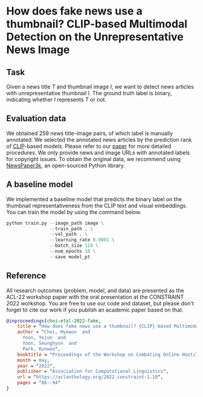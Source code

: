 # How does fake news use a thumbnail? CLIP-based Multimodal Detection on the Unrepresentative News Image

## Task

Given a news title *T* and thumbnail image *I*, we want to detect news articles with unrepresentative thumbnail I.
The ground truth label is binary, indicating whether *I* represents *T* or not.

## Evaluation data

We obtained 259 news title-image pairs, of which label is manually annotated. We selected the annotated news articles by the prediction rank of [CLIP](https://openai.com/blog/clip/)-based models. Please refer to our [paper](https://arxiv.org/abs/2204.05533) for more detailed procedures.
We only provide news and image URLs with annotated labels for copyright issues. To obtain the original data, we recommend using [NewsPaper3k](https://newspaper.readthedocs.io/en/latest/), an open-sourced Python library.

## A baseline model

We implemented a baseline model that predicts the binary label on the thumbnail representativeness from the CLIP text and visual embeddings. You can train the model by using the command below.

```python
python train.py --image_path image \
                --train_path . \
                --val_path . \
                --learning_rate 0.0001 \
                --batch_size 128 \
                --num_epochs 10 \
                --save model_pt 
```

## Reference

All research outcomes (problem, model, and data) are presented as the ACL-22 workshop paper with the oral presentation at the CONSTRAINT 2022 workshop. 
You are free to use our code and dataset, but please don't forget to cite our work if you publish an academic paper based on that. 

```bibtex
@inproceedings{choi-etal-2022-fake,
    title = "How does fake news use a thumbnail? {CLIP}-based Multimodal Detection on the Unrepresentative News Image",
    author = "Choi, Hyewon  and
      Yoon, Yejun  and
      Yoon, Seunghyun  and
      Park, Kunwoo",
    booktitle = "Proceedings of the Workshop on Combating Online Hostile Posts in Regional Languages during Emergency Situations",
    month = may,
    year = "2022",
    publisher = "Association for Computational Linguistics",
    url = "https://aclanthology.org/2022.constraint-1.10",
    pages = "86--94"
}
```


